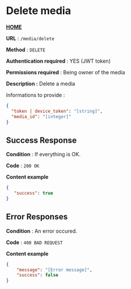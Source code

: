 # Delete media
**[HOME](../README.md)**

**URL** : `/media/delete`

**Method** : `DELETE`

**Authentication required** : YES (JWT token)

**Permissions required** : Being owner of the media

**Description :**
Delete a media


Informations to provide :

```json
{
  "token | device_token": "[string]",
  "media_id": "[integer]"
}
```

## Success Response

**Condition** : If everything is OK.

**Code** : `200 OK`

**Content example**

```json
{
   "success": true
}
```

## Error Responses

**Condition** : An error occured.

**Code** : `400 BAD REQUEST`

**Content example**

```json
{
    "message": "[Error message]",
    "success": false
}
```